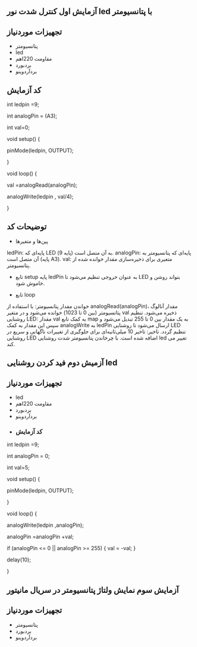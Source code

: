## آزمایش اول کنترل شدت نور led با پتانسیومتر
## تجهیزات موردنیاز
* پتانسیومتر
* led
* مقاومت 220اهم
* بردبورد
* بردآردوینو
## کد آزمایش
int ledpin =9;

int analogPin = (A3);

int val=0;

void setup() {

pinMode(ledpin, OUTPUT);

}

void loop() {

val =analogRead(analogPin);

analogWrite(ledpin , val/4);

}

## توضیحات کد
* پین‌ها و متغیرها

ledPin: پایه‌ای که LED به آن متصل است (پایه 9).
analogPin: پایه‌ای که پتانسیومتر به آن متصل است (پایه A3).
val: متغیری برای ذخیره‌سازی مقدار خوانده شده از پتانسیومتر.
* تابع setup
پایه ledPin به عنوان خروجی تنظیم می‌شود تا LED بتواند روشن و خاموش شود.

* تابع loop

خواندن مقدار پتانسیومتر: با استفاده از analogRead(analogPin)، مقدار آنالوگ پتانسیومتر (بین 0 تا 1023) خوانده می‌شود و در متغیر val ذخیره می‌شود.
تنظیم روشنایی LED: مقدار val به کمک تابع map به یک مقدار بین 0 تا 255 تبدیل می‌شود و سپس این مقدار به کمک analogWrite به ledPin ارسال می‌شود تا روشنایی LED تنظیم گردد.
 تاخیر: تاخیر 10 میلی‌ثانیه‌ای برای جلوگیری از تغییرات ناگهانی و سریع در روشنایی LED اضافه شده است.
 با چرخاندن پتانسیومتر شدت روشنایی led تغییر می کند.


## آزمیش دوم فید کردن روشنایی led 
## تجهیزات موردنیاز
* led
* مقاومت 220اهم
* بردبورد
* بردآردوینو
* ### کد آزمایش
int ledpin =9;

int analogPin = 0;

int val=5;

void setup() {

pinMode(ledpin, OUTPUT);

}

void loop() {

analogWrite(ledpin ,analogPin);

analogPin =analogPin +val;

if (analogPin <= 0 || analogPin >= 255)
{
  val = -val;
}

delay(10);

}
## آزمایش سوم نمایش ولتاژ پتانسیومتر در سریال مانیتور
## تجهیزات موردنیاز
* پتانسیومتر
* بردبورد
* بردآردوینو
